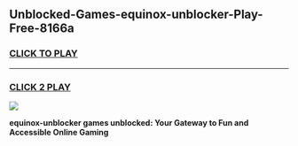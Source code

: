 
## Unblocked-Games-equinox-unblocker-Play-Free-8166a
<h3>
<a href="https://premium76.site?title=equinox-unblocker&ref=20M">CLICK TO PLAY</a></h3>
<hr>

<h3>
<a href="https://premium76.site?title=equinox-unblocker&ref=20M">CLICK 2 PLAY</a>
  
</h3>

<a href="https://premium76.site?title=equinox-unblocker&ref=19M"><img src="https://clearcache.store/games.png"></a>


**equinox-unblocker games unblocked: Your Gateway to Fun and Accessible Online Gaming**
